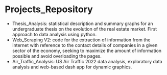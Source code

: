 # Projects_Repository

  - Thesis_Analysis: statistical description and summary graphs for an undergraduate thesis on the evolution of the real estate market.     First approach to data analysis using python.
  - Web_Scraping V2: code for the extraction of information from the internet with reference to the contact details of companies in a given sector of the economy, seeking to maximize the amount of information possible and avoid overloading the pages.
  - Air_Traffic_Analysis: US Air Traffic 2022 data analysis, exploratory data analysis and web-based dash app for dynamic graphics.
